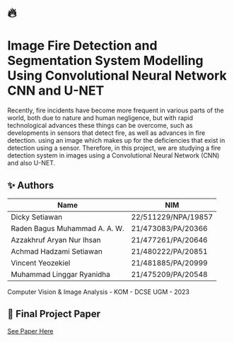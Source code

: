 # 🔥 
# Image Fire Detection and Segmentation System Modelling Using Convolutional Neural Network CNN and U-NET

Recently, fire incidents have become more frequent in various parts of the world, both due to nature and human negligence, but with rapid technological advances these things can be overcome, such as developments in sensors that detect fire, as well as advances in fire detection. using an image which makes up for the deficiencies that exist in detection using a sensor. Therefore, in this project, we are studying a fire detection system in images using a Convolutional Neural Network (CNN) and also U-NET.

## ✨ Authors

|              Name              |         NIM        | 
| ------------------------------ | ------------------ |
| Dicky Setiawan                 | 22/511229/NPA/19857| 
| Raden Bagus Muhammad A. A. W.  | 21/473083/PA/20366 | 
| Azzakhruf Aryan Nur Ihsan      | 21/477261/PA/20646 | 
| Achmad Hadzami Setiawan        | 21/480222/PA/20851 | 
| Vincent Yeozekiel              | 21/481885/PA/20999 | 
| Muhammad Linggar Ryanidha      | 21/475209/PA/20548 | 

Computer Vision & Image Analysis - KOM - DCSE UGM - 2023

## 📙 Final Project Paper

[See Paper Here](https://drive.google.com/file/d/1wOGTtwgp-TaMLf8IhcLJ-bGKbhCXxoSk/view?usp=sharing)
